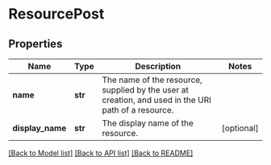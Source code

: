 # ResourcePost

## Properties
Name | Type | Description | Notes
------------ | ------------- | ------------- | -------------
**name** | **str** | The name of the resource, supplied by the user at creation, and used in the URI path of a resource. | 
**display_name** | **str** | The display name of the resource. | [optional] 

[[Back to Model list]](../README.md#documentation-for-models) [[Back to API list]](../README.md#documentation-for-api-endpoints) [[Back to README]](../README.md)


